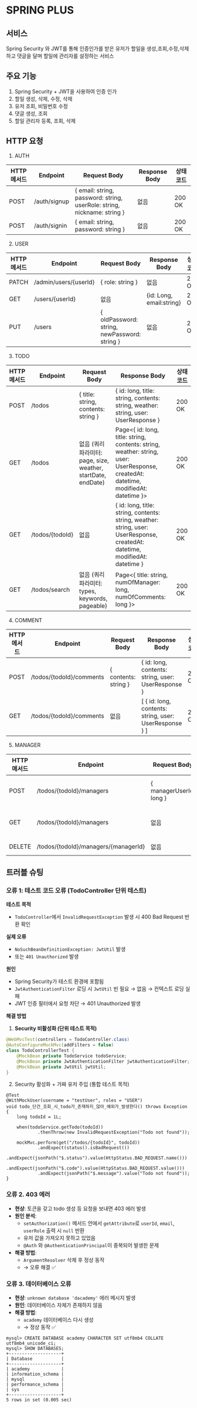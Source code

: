 # SPRING PLUS

## 서비스
Spring Security 와 JWT를 통해 인증인가를 받은 유저가 할일을 생성,조회,수정,삭제하고 댓글을 달며 할일에 관리자를 설정하는 서비스

## 주요 기능
1. Spring Security + JWT을 사용하여 인증 인가
2. 할일 생성, 삭제, 수정, 삭제
3. 유저 조회, 비밀번호 수정
4. 댓글 생성, 조회
5. 할일 관리자 등록, 조회, 삭제

## HTTP 요청
1. AUTH
 
| HTTP 메서드 | Endpoint      | Request Body                                                                 | Response Body | 상태 코드 |
|-------------|---------------|-------------------------------------------------------------------------------|---------------|-----------|
| POST        | /auth/signup  | { email: string, password: string, userRole: string, nickname: string }      | 없음          | 200 OK    |
| POST        | /auth/signin  | { email: string, password: string }                                          | 없음          | 200 OK    |

2. USER

| HTTP 메서드 | Endpoint              | Request Body                                    | Response Body       | 상태 코드 |
|-------------|-----------------------|------------------------------------------------|--------------------------|-----------|
| PATCH       | /admin/users/{userId} | { role: string }          | 없음                | 200 OK                   |           |
| GET         | /users/{userId}       | 없음                                            | {id: Long, email:string} | 200 OK    |
| PUT         | /users                | { oldPassword: string, newPassword: string }   | 없음                      | 200 OK    |

3. TODO

| HTTP 메서드 | Endpoint            | Request Body                                   | Response Body                                                                                                   | 상태 코드 |
|-------------|---------------------|-----------------------------------------------|------------------------------------------------------------------------------------------------------------------|-----------|
| POST        | /todos              | { title: string, contents: string }            | { id: long, title: string, contents: string, weather: string, user: UserResponse }                       | 200 OK    |
| GET         | /todos              | 없음 (쿼리 파라미터: page, size, weather, startDate, endDate) | Page<{ id: long, title: string, contents: string, weather: string, user: UserResponse, createdAt: datetime, modifiedAt: datetime }>  | 200 OK    |
| GET         | /todos/{todoId}     | 없음                                           | { id: long, title: string, contents: string, weather: string, user: UserResponse, createdAt: datetime, modifiedAt: datetime }| 200 OK    |
| GET         | /todos/search       | 없음 (쿼리 파라미터: types, keywords, pageable) | Page<{ title: string, numOfManager: long, numOfComments: long }>          | 200 OK    |

4. COMMENT

| HTTP 메서드 | Endpoint                     | Request Body                               | Response Body                                                                 | 상태 코드 |
|-------------|------------------------------|-------------------------------------------|-------------------------------------------------------------------------------|-----------|
| POST        | /todos/{todoId}/comments     | { contents: string }                      | { id: long, contents: string, user: UserResponse }                            | 200 OK    |
| GET         | /todos/{todoId}/comments     | 없음                                      | [ { id: long, contents: string, user: UserResponse } ]                         | 200 OK    |

5. MANAGER

| HTTP 메서드 | Endpoint                                | Request Body                                      | Response Body                                                                  | 상태 코드 |
|-------------|-----------------------------------------|--------------------------------------------------|--------------------------------------------------------------------------------|-----------|
| POST        | /todos/{todoId}/managers                | { managerUserId: long }                          | { id: long, user: UserResponse }                                               | 200 OK    |
| GET         | /todos/{todoId}/managers                | 없음                                             | [ { id: long, user: UserResponse } ]                                            | 200 OK    |
| DELETE      | /todos/{todoId}/managers/{managerId}    | 없음                                             | 없음                                                                             | 200 OK    |

## 트러블 슈팅

### 오류 1: 테스트 코드 오류 (TodoController 단위 테스트)

**테스트 목적**  
- `TodoController`에서 `InvalidRequestException` 발생 시 400 Bad Request 반환 확인

**실제 오류**  
- `NoSuchBeanDefinitionException: JwtUtil` 발생  
- 또는 `401 Unauthorized` 발생  

**원인**  
- Spring Security가 테스트 환경에 포함됨  
- `JwtAuthenticationFilter` 로딩 시 `JwtUtil` 빈 필요 → 없음 → 컨텍스트 로딩 실패  
- JWT 인증 필터에서 요청 차단 → 401 Unauthorized 발생  

**해결 방법**  

1. **Security 비활성화 (단위 테스트 목적)**

```java
@WebMvcTest(controllers = TodoController.class)
@AutoConfigureMockMvc(addFilters = false)
class TodoControllerTest {
    @MockBean private TodoService todoService;
    @MockBean private JwtAuthenticationFilter jwtAuthenticationFilter;
    @MockBean private JwtUtil jwtUtil;
}
```

2. Security 활성화 + 가짜 유저 주입 (통합 테스트 목적)
```
@Test
@WithMockUser(username = "testUser", roles = "USER")
void todo_단건_조회_시_todo가_존재하지_않아_예외가_발생한다() throws Exception {
    long todoId = 1L;

    when(todoService.getTodo(todoId))
            .thenThrow(new InvalidRequestException("Todo not found"));

    mockMvc.perform(get("/todos/{todoId}", todoId))
            .andExpect(status().isBadRequest())
            .andExpect(jsonPath("$.status").value(HttpStatus.BAD_REQUEST.name()))
            .andExpect(jsonPath("$.code").value(HttpStatus.BAD_REQUEST.value()))
            .andExpect(jsonPath("$.message").value("Todo not found"));
}
```

### 오류 2. 403 에러

- **현상**: 토큰을 갖고 todo 생성 등 요청을 보내면 403 에러 발생  
- **원인 분석**:  
  - `setAuthorization()` 메서드 안에서 `getAttribute`로 `userId`, `email`, `userRole` 출력 시 `null` 반환  
  - 유저 값을 가져오지 못하고 있었음  
  - `@Auth` 와 `@AuthenticationPrincipal`이 중복되어 발생한 문제  
- **해결 방법**:  
  - `ArgumentResolver` 삭제 후 정상 동작  
  - → 오류 해결 ✅  


### 오류 3. 데이터베이스 오류

- **현상**: `unknown database 'dacademy'` 에러 메시지 발생  
- **원인**: 데이터베이스 자체가 존재하지 않음  
- **해결 방법**:  
  - `academy` 데이터베이스 다시 생성  
  - → 정상 동작 ✅
```
mysql> CREATE DATABASE academy CHARACTER SET utf8mb4 COLLATE utf8mb4_unicode_ci; 
mysql> SHOW DATABASES;
+--------------------+
| Database           |
+--------------------+
| academy            |
| information_schema |
| mysql              |
| performance_schema |
| sys                |
+--------------------+
5 rows in set (0.005 sec)
```
